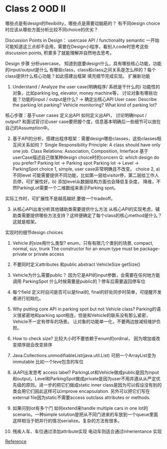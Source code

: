 # Class 2 OOD II
哪些点是有design的flexibility，哪些点是需要动脑筋的？
有不同design choice时应该从哪些方面分析比较不同choice的优劣？

Discussion Points in Design：
usercase
API / functionality
semantic
一开始可能知道这三点却不会用，需要在Design小程序，看别人code时思考这些discussion points, 积累多了就能理解并自然地去思考。

Design 步骤
分析usercase， 知道到底要design什么，具有哪些核心功能，功能的input/output是什么
有哪些class，class和class之间关系是怎么样的？每个class提供什么核心功能？如此搭建出框架
填充细节完成实现。
扩展新功能

1. Understand / Analyze the user case(明确程序/ 系统是干什么的)
功能性的对象，比如parking log, elevator, money machine等，
讨论对象有哪些功能？功能的input / output是什么?  → 确定出核心API
User case: Describe the parking lot parking? Vehicle monitoring? What kind of parking lot?

核心步骤：基于user cases 定义出API
如何定义出API， 讨论明确Input / output?
和面试官讨论user case要把握个度，信息基本明确后一些细节可以放在自己的Assumption中。

2. 基于API的分析，搭建出程序框架：需要design哪些classes，这些classes相互间关系如何？
Single Responsibility Principle: A class should have only one job.
Class Relations: Association, Composition, Interface
基于userCase描述自己做某种design choice时的concern
Q: which design do you prefer?
Parking lot → Parking spot
Parking lot → Level → ParkingSpot
choice 1, simple, user case非常明确且不改变。
choice 2, a) 不同level 可能需要提供不同功能，比如第一层给visitor停，第二层给工作人员停，可扩展性好。b) 添加level从数据结构方面也会降低复杂度， 降维，不然ParkingLot需要一个二维数组来表示Parking spot。

实际工作时，可扩展性不是越高越好,要做一个tradeoff。

3. 从核心API出发分析其他辅助类需要提供什么方法
从核心API的实现考虑，辅助类需要提供哪些方法支持？这样便确定了每个class的核心method是什么？这就是框架。

实现时的细节design choices
1. Vehicle 的size用什么类型? 
enum，只有有限几个类别的场景, compact, normal, suv, trunk
The constructor for an enum type must be package-private or private access

2. 不要同时定义attributes 和public abstract VehicleSize getSize()

3. Vehicle为什么需要public？
因为它是API的input参数，会需要在任何地方能调用
ParkingSpot 什么时候需要是public的？停车后需要返回停车位

4. 每个field 定义时自问是否可以是final的, final的好处同步时简单，可提醒开发者进行初始化。

5. Why putting core API in parking spot but not Vehicle class?
Parking的语义很紧密地和parking spot相连，但是和Vehicle的联系没有那么紧密，Vehicle不一定有停车的场景。
让对象的功能单一化，不要两边放减轻维护负担。

6.  How to check size?
比较大小时不要依赖于enum的ordinal， 因为增加或改变顺序就会改变排序

7. Java.Collections.unmodifiableList(java.util.List) 可把一个ArrayList变为immutable
比如一个leve包含的车位

8. 从API出发思考 access label? ParkingLot和Vehicle做成public是因为input和output。Level和ParkingSpot做成private是因为user不用并遵从从严定优先级的原则。进一步的把它们做成static inner class是因为可以假设没有别的类会用它们因此这样可以improve encapsulation. 另外可以把它们写在external file因为static不需要access outclass attributes or methods.

9. 如果问到lot有多个门 如何extend来handle multiple cars in one lot的scenario。一种simple solution是把从不同门进来的车放到一个queue里面 这样相当于把并行的情况serialize。复杂的方法有很多。

10. 残疾人车、车位通过添加attribute实现
    电动车则适合通过inherientance 实现
 
[Reference](https://piazza.com/class/j0eqhhdregb3i?cid=131)